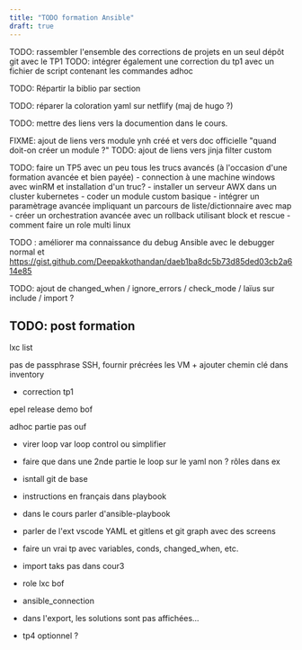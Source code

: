 ```yaml
---
title: "TODO formation Ansible" 
draft: true
---
```


TODO: rassembler l'ensemble des corrections de projets en un seul dépôt git avec le TP1
TODO: intégrer également une correction du tp1 avec un fichier de script contenant les commandes adhoc

TODO: Répartir la biblio par section

TODO: réparer la coloration yaml sur netflify (maj de hugo ?)

TODO: mettre des liens vers la documention dans le cours.


FIXME: ajout de liens vers module ynh créé et vers doc officielle "quand doit-on créer un module ?"
TODO: ajout de liens vers jinja filter custom


TODO: faire un TP5 avec un peu tous les trucs avancés (à l'occasion d'une formation avancée et bien payée)
    - connection à une machine windows avec winRM et installation d'un truc?
    - installer un serveur AWX dans un cluster kubernetes
    - coder un module custom basique
    - intégrer un paramètrage avancée impliquant un parcours de liste/dictionnaire avec map
    - créer un orchestration avancée avec un rollback utilisant block et rescue
    - comment faire un role multi linux

TODO : améliorer ma connaissance du debug Ansible avec le debugger normal et https://gist.github.com/Deepakkothandan/daeb1ba8dc5b73d85ded03cb2a614e85

TODO: ajout de changed_when / ignore_errors / check_mode / laïus sur include / import ?

## TODO: post formation
lxc list

pas de  passphrase SSH, fournir précrées les VM + ajouter chemin clé dans inventory

- correction tp1

epel release demo bof

adhoc partie pas ouf

- virer loop var loop control ou simplifier

- faire que dans une 2nde partie le loop sur le yaml non ?
 rôles dans ex

- isntall git de base

- instructions en français dans playbook

- dans le cours parler d'ansible-playbook

- parler de l'ext vscode YAML et gitlens et git graph avec des screens

- faire un vrai tp avec variables, conds, changed_when, etc.


- import taks pas dans cour3

- role lxc bof

- ansible_connection

- dans l'export, les solutions sont pas affichées...

- tp4 optionnel ?
